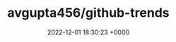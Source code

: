 ---
title: "avgupta456/github-trends"
link: "https://github.com/avgupta456/github-trends"
date: "2022-12-01 18:30:23 +0000"
---